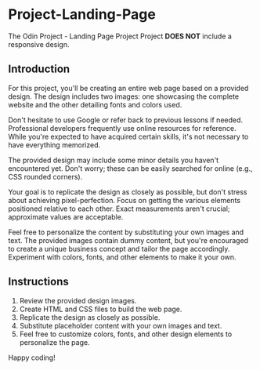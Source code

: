 # Project-Landing-Page
The Odin Project - Landing Page Project
Project **DOES NOT** include a responsive design.

## Introduction

For this project, you'll be creating an entire web page based on a provided design. The design includes two images: one showcasing the complete website and the other detailing fonts and colors used.

Don't hesitate to use Google or refer back to previous lessons if needed. Professional developers frequently use online resources for reference. While you're expected to have acquired certain skills, it's not necessary to have everything memorized.

The provided design may include some minor details you haven't encountered yet. Don't worry; these can be easily searched for online (e.g., CSS rounded corners).

Your goal is to replicate the design as closely as possible, but don't stress about achieving pixel-perfection. Focus on getting the various elements positioned relative to each other. Exact measurements aren't crucial; approximate values are acceptable.

Feel free to personalize the content by substituting your own images and text. The provided images contain dummy content, but you're encouraged to create a unique business concept and tailor the page accordingly. Experiment with colors, fonts, and other elements to make it your own.

## Instructions

1. Review the provided design images.
2. Create HTML and CSS files to build the web page.
3. Replicate the design as closely as possible.
4. Substitute placeholder content with your own images and text.
5. Feel free to customize colors, fonts, and other design elements to personalize the page.

Happy coding!

